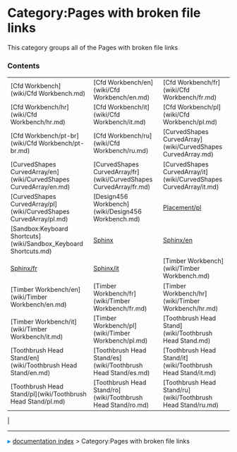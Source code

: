 # Category:Pages with broken file links
This category groups all of the Pages with broken file links

### Contents

|     |     |     |
| --- | --- | --- |
| [Cfd Workbench](wiki/Cfd Workbench.md) | [Cfd Workbench/en](wiki/Cfd Workbench/en.md) | [Cfd Workbench/fr](wiki/Cfd Workbench/fr.md) |
| [Cfd Workbench/hr](wiki/Cfd Workbench/hr.md) | [Cfd Workbench/it](wiki/Cfd Workbench/it.md) | [Cfd Workbench/pl](wiki/Cfd Workbench/pl.md) |
| [Cfd Workbench/pt-br](wiki/Cfd Workbench/pt-br.md) | [Cfd Workbench/ru](wiki/Cfd Workbench/ru.md) | [CurvedShapes CurvedArray](wiki/CurvedShapes CurvedArray.md) |
| [CurvedShapes CurvedArray/en](wiki/CurvedShapes CurvedArray/en.md) | [CurvedShapes CurvedArray/fr](wiki/CurvedShapes CurvedArray/fr.md) | [CurvedShapes CurvedArray/it](wiki/CurvedShapes CurvedArray/it.md) |
| [CurvedShapes CurvedArray/pl](wiki/CurvedShapes CurvedArray/pl.md) | [Design456 Workbench](wiki/Design456 Workbench.md) | [Placement/pl](wiki/Placement/pl.md) |
| [Sandbox:Keyboard Shortcuts](wiki/Sandbox_Keyboard Shortcuts.md) | [Sphinx](wiki/Sphinx.md) | [Sphinx/en](wiki/Sphinx/en.md) |
| [Sphinx/fr](wiki/Sphinx/fr.md) | [Sphinx/it](wiki/Sphinx/it.md) | [Timber Workbench](wiki/Timber Workbench.md) |
| [Timber Workbench/en](wiki/Timber Workbench/en.md) | [Timber Workbench/fr](wiki/Timber Workbench/fr.md) | [Timber Workbench/hr](wiki/Timber Workbench/hr.md) |
| [Timber Workbench/it](wiki/Timber Workbench/it.md) | [Timber Workbench/pl](wiki/Timber Workbench/pl.md) | [Toothbrush Head Stand](wiki/Toothbrush Head Stand.md) |
| [Toothbrush Head Stand/en](wiki/Toothbrush Head Stand/en.md) | [Toothbrush Head Stand/es](wiki/Toothbrush Head Stand/es.md) | [Toothbrush Head Stand/it](wiki/Toothbrush Head Stand/it.md) |
| [Toothbrush Head Stand/pl](wiki/Toothbrush Head Stand/pl.md) | [Toothbrush Head Stand/ro](wiki/Toothbrush Head Stand/ro.md) | [Toothbrush Head Stand/ru](wiki/Toothbrush Head Stand/ru.md) |
|



---
![](images/Right_arrow.png) [documentation index](../README.md) > Category:Pages with broken file links
